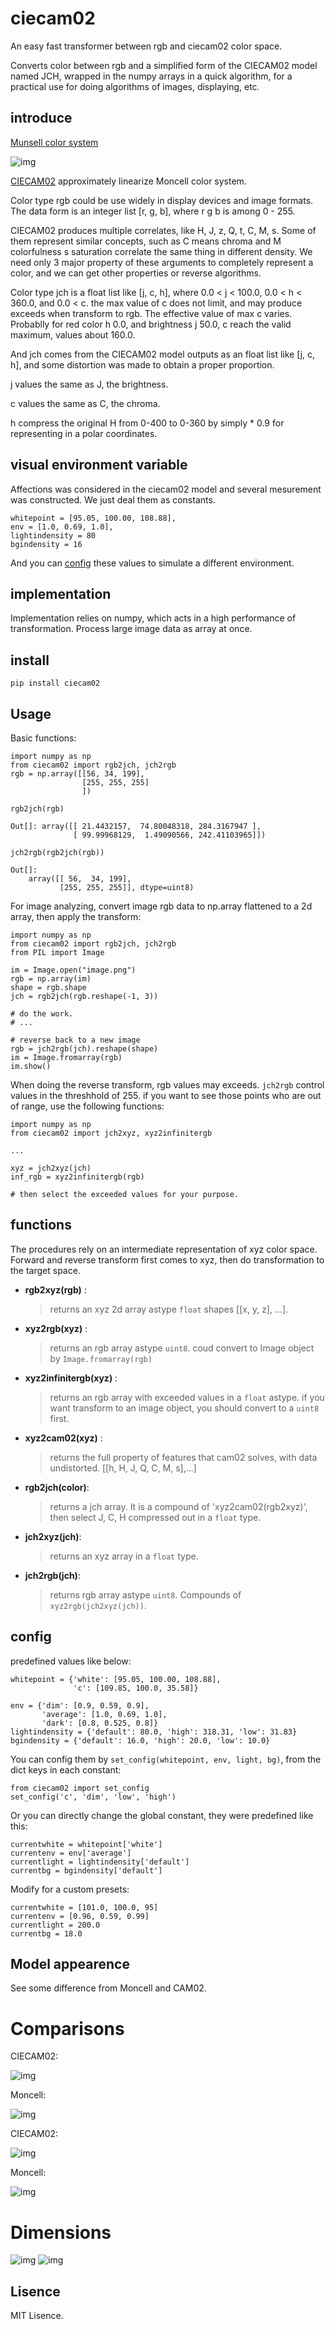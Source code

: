 ciecam02   
==========

An easy fast transformer between rgb and ciecam02 color space.
 
Converts color between rgb and a simplified form of the CIECAM02 model named
JCH, wrapped in the numpy arrays in a quick algorithm, for a practical use for
doing algorithms of images, displaying, etc.

introduce
---------

[Munsell color system](https://en.wikipedia.org/wiki/Munsell_color_system)

![img](img/Moncell-system.png)

[CIECAM02](https://en.wikipedia.org/wiki/CIECAM02) approximately linearize 
Moncell color system.

Color type rgb could be use widely in display devices and image formats. The
data form is an integer list [r, g, b], where r g b is among 0 - 255.

CIECAM02 produces multiple correlates, like H, J, z, Q, t, C, M, s. Some of
them represent similar concepts, such as C means chroma and M colorfulness
s saturation correlate the same thing in different density. We need only 3 
major property of these arguments to completely represent a color, and we 
can get other properties or reverse algorithms.

Color type jch is a float list like [j, c, h], where 0.0 < j < 100.0,
0.0 < h < 360.0, and 0.0 < c. the max value of c does not limit, and may 
produce exceeds when transform to rgb. The effective value of max c varies.
Probablly for red color h 0.0, and brightness j 50.0, c reach the valid 
maximum, values about 160.0.

And jch comes from the CIECAM02 model outputs as an float list like
[j, c, h], and some distortion was made to obtain a proper proportion.

j values the same as J, the brightness.

c values the same as C, the chroma.

h compress the original H from 0-400 to 0-360 by simply * 0.9 for 
representing in a polar coordinates.

visual environment variable
----------------------------

Affections was considered in the ciecam02 model and several mesurement was
constructed. We just deal them as constants.

    whitepoint = [95.05, 100.00, 108.88],
    env = [1.0, 0.69, 1.0],
    lightindensity = 80
    bgindensity = 16

And you can [config](#config) these values to simulate a different environment.

implementation
--------------

Implementation relies on numpy, which acts in a high performance of
transformation. Process large image data as array at once.

install
--------

    pip install ciecam02

Usage
-----

Basic functions:

    import numpy as np
    from ciecam02 import rgb2jch, jch2rgb
    rgb = np.array([[56, 34, 199],
                    [255, 255, 255]
                    ])
                      
    rgb2jch(rgb)
                  
    Out[]: array([[ 21.4432157,  74.80048318, 284.3167947 ],
                  [ 99.99968129,  1.49090566, 242.41103965]])
             
    jch2rgb(rgb2jch(rgb))
    
    Out[]:
        array([[ 56,  34, 199],
               [255, 255, 255]], dtype=uint8)

For image analyzing, convert image rgb data to np.array flattened to a 2d array,
then apply the transform:

    import numpy as np
    from ciecam02 import rgb2jch, jch2rgb
    from PIL import Image
    
    im = Image.open("image.png")
    rgb = np.array(im)
    shape = rgb.shape
    jch = rgb2jch(rgb.reshape(-1, 3))
    
    # do the work.
    # ...   
    
    # reverse back to a new image
    rgb = jch2rgb(jch).reshape(shape)
    im = Image.fromarray(rgb)
    im.show()

When doing the reverse transform, rgb values may exceeds. `jch2rgb` control
values in the threshhold of 255. if you want to see those points who are out
of range, use the following functions:

    import numpy as np 
    from ciecam02 import jch2xyz, xyz2infinitergb
    
    ...
    
    xyz = jch2xyz(jch)
    inf_rgb = xyz2infinitergb(rgb)
    
    # then select the exceeded values for your purpose.


functions
---------

The procedures rely on an intermediate representation of xyz color space.
Forward and reverse transform first comes to xyz, then do transformation
to the target space. 

- **rgb2xyz(rgb)** :
  >  returns an xyz 2d array astype `float` shapes [[x, y, z], ...].

- **xyz2rgb(xyz)** :
  >  returns an rgb array astype `uint8`. coud convert to Image object
  >  by `Image.fromarray(rgb)`

- **xyz2infinitergb(xyz)** :
  >  returns an rgb array with exceeded values in a `float` astype. if you
  >  want transform to an image object, you should convert to a `uint8` first. 
    
- **xyz2cam02(xyz)** :
  >  returns the full property of features that cam02 solves, with data undistorted.
  >  [[h, H, J, Q, C, M, s],...]

- **rgb2jch(color)**:
  >  returns a jch array. It is a compound of 'xyz2cam02(rgb2xyz)', then select
  >  J, C, H compressed out in a `float` type.

- **jch2xyz(jch)**:
  >  returns an xyz array in a `float` type.
    

- **jch2rgb(jch)**:
  >  returns rgb array astype `uint8`. Compounds of `xyz2rgb(jch2xyz(jch))`.


config
-------

predefined values like below:

    whitepoint = {'white': [95.05, 100.00, 108.88],
                  'c': [109.85, 100.0, 35.58]}

    env = {'dim': [0.9, 0.59, 0.9],
           'average': [1.0, 0.69, 1.0],
           'dark': [0.8, 0.525, 0.8]}
    lightindensity = {'default': 80.0, 'high': 318.31, 'low': 31.83}
    bgindensity = {'default': 16.0, 'high': 20.0, 'low': 10.0}
    
You can config them by `set_config(whitepoint, env, light, bg)`, 
from the dict keys in each constant:
    
    from ciecam02 import set_config
    set_config('c', 'dim', 'low', 'high')
    
Or you can directly change the global constant, they were predefined like this:

    currentwhite = whitepoint['white']
    currentenv = env['average']
    currentlight = lightindensity['default']
    currentbg = bgindensity['default']
    
Modify for a custom presets:

    currentwhite = [101.0, 100.0, 95]
    currentenv = [0.96, 0.59, 0.99]
    currentlight = 200.0
    currentbg = 18.0
    
Model appearence
-----------------

See some difference from Moncell and CAM02.

# Comparisons

CIECAM02:

![img](img/cie1.png)

Moncell:

![img](img/monsell1.png)

CIECAM02:

![img](img/cie2.png)

Moncell:

![img](img/monsell2.png)

# Dimensions
    
![img](img/cie3.png)
![img](img/cie4.png)

Lisence
-------

MIT Lisence.

